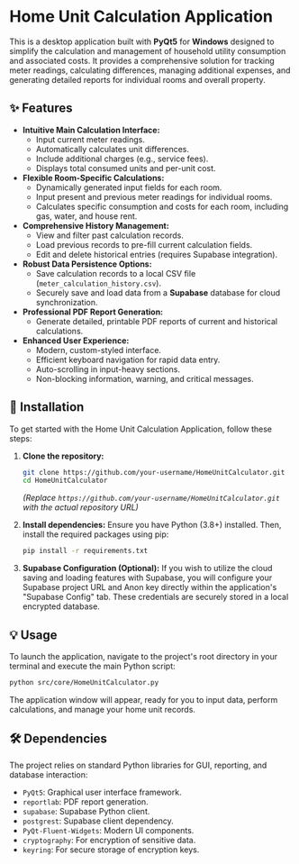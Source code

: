 # Home Unit Calculation Application

This is a desktop application built with **PyQt5** for **Windows** designed to simplify the calculation and management of household utility consumption and associated costs. It provides a comprehensive solution for tracking meter readings, calculating differences, managing additional expenses, and generating detailed reports for individual rooms and overall property.

## ✨ Features

-   **Intuitive Main Calculation Interface:**
    -   Input current meter readings.
    -   Automatically calculates unit differences.
    -   Include additional charges (e.g., service fees).
    -   Displays total consumed units and per-unit cost.
-   **Flexible Room-Specific Calculations:**
    -   Dynamically generated input fields for each room.
    -   Input present and previous meter readings for individual rooms.
    -   Calculates specific consumption and costs for each room, including gas, water, and house rent.
-   **Comprehensive History Management:**
    -   View and filter past calculation records.
    -   Load previous records to pre-fill current calculation fields.
    -   Edit and delete historical entries (requires Supabase integration).
-   **Robust Data Persistence Options:**
    -   Save calculation records to a local CSV file (`meter_calculation_history.csv`).
    -   Securely save and load data from a **Supabase** database for cloud synchronization.
-   **Professional PDF Report Generation:**
    -   Generate detailed, printable PDF reports of current and historical calculations.
-   **Enhanced User Experience:**
    -   Modern, custom-styled interface.
    -   Efficient keyboard navigation for rapid data entry.
    -   Auto-scrolling in input-heavy sections.
    -   Non-blocking information, warning, and critical messages.

## 🚀 Installation

To get started with the Home Unit Calculation Application, follow these steps:

1.  **Clone the repository:**
    ```bash
    git clone https://github.com/your-username/HomeUnitCalculator.git
    cd HomeUnitCalculator
    ```
    *(Replace `https://github.com/your-username/HomeUnitCalculator.git` with the actual repository URL)*

2.  **Install dependencies:**
    Ensure you have Python (3.8+) installed. Then, install the required packages using pip:
    ```bash
    pip install -r requirements.txt
    ```

3.  **Supabase Configuration (Optional):**
    If you wish to utilize the cloud saving and loading features with Supabase, you will configure your Supabase project URL and Anon key directly within the application's "Supabase Config" tab. These credentials are securely stored in a local encrypted database.

## 💡 Usage

To launch the application, navigate to the project's root directory in your terminal and execute the main Python script:

```bash
python src/core/HomeUnitCalculator.py
```

The application window will appear, ready for you to input data, perform calculations, and manage your home unit records.


## 🛠️ Dependencies

The project relies on standard Python libraries for GUI, reporting, and database interaction:

-   `PyQt5`: Graphical user interface framework.
-   `reportlab`: PDF report generation.
-   `supabase`: Supabase Python client.
-   `postgrest`: Supabase client dependency.
-   `PyQt-Fluent-Widgets`: Modern UI components.
-   `cryptography`: For encryption of sensitive data.
-   `keyring`: For secure storage of encryption keys.

